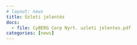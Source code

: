 ```yaml
---
# layout: news
title: Üzleti jelentés
docs:
  - file: CyBERG Corp Nyrt. uzleti jelentes.pdf
categories: [news]
---
```

